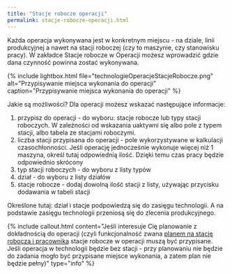 ```yaml
---
title: "Stacje robocze operacji"
permalink: stacje-robocze-operacji.html 
---
```


Każda operacja wykonywana jest w konkretnym miejscu - na dziale, linii produkcyjnej a nawet na stacji roboczej (czy to maszynie, czy stanowisku pracy). W zakładce Stacje robocze w Operacji możesz wprowadzić gdzie dana czynność powinna zostać wykonywana.

{% include lightbox.html file="technologieOperacjeStacjeRobocze.png" alt="Przypisywanie miejsca wykonania do operacji" caption="Przypisywanie miejsca wykonania do operacji" %}

Jakie są możliwości? Dla operacji możesz wskazać następujące informacje:
1. przypisz do operacji - do wyboru: stacje robocze lub typy stacji roboczych. W zależności od wskazania uaktywni się albo pole z typem stacji, albo tabela ze stacjami roboczymi.
2. liczba stacji przypisana do operacji - pole wykorzystywane w kalkulacji czasochłonności. Jeśli operację jednocześnie wykonuje więcej niż 1 maszyna, określ tutaj odpowiednią ilość. Dzięki temu czas pracy będzie odpowiednio skrócony
3. typ stacji roboczych - do wyboru z listy typów
4. dział - do wyboru z listy działów
6. stacje robocze - dodaj dowolną ilość stacji z listy, używając przycisku dodawania w tabeli stacji

Określone tutaj: dział i stacje podpowiedzą się do zasięgu technologii. A na podstawie zasięgu technologii przeniosą się do zlecenia produkcyjnego.


{% include callout.html content="Jeśli interesuje Cię planowanie z dokładnością do operacji (czyli funkcjonalność zwana [planem na stację roboczą i pracownika](/plan-na-stacje-robocza-i-pracownika) stacje robocze w operacji muszą być przypisane. Jeśli operacja w technologii będzie bez stacji - przy planowaniu nie będzie do zadania mogło być przypisane miejsce wykonania, a zatem plan nie będzie pełny)" type="info" %}

